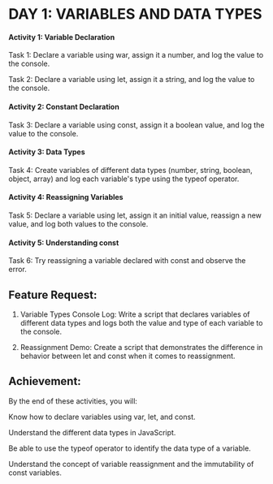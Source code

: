 # DAY 1: VARIABLES AND DATA TYPES

<h4>Activity 1: Variable Declaration</h4>

Task 1: Declare a variable using war, assign it a number, and log the value to the console.

Task 2: Declare a variable using let, assign it a string, and log the value to the console.

<h4>Activity 2: Constant Declaration</h4>

Task 3: Declare a variable using const, assign it a boolean value, and log the value to the console.

<h4>Activity 3: Data Types</h4>

Task 4: Create variables of different data types (number, string, boolean, object, array) and log each variable's type using the typeof operator.

<h4>Activity 4: Reassigning Variables</h4>

Task 5: Declare a variable using let, assign it an initial value, reassign a new value, and log both values to the console.

<h4>Activity 5: Understanding const</h4>

Task 6: Try reassigning a variable declared with const and observe the error.

<h2>Feature Request:</h2>

1. Variable Types Console Log: Write a script that declares variables of different data types and logs both the value and type of each variable to the console.

2. Reassignment Demo: Create a script that demonstrates the difference in behavior between let and const when it comes to reassignment.

<h2>Achievement:</h2>

By the end of these activities, you will:

Know how to declare variables using var, let, and const.

Understand the different data types in JavaScript.

Be able to use the typeof operator to identify the data type of a variable.

Understand the concept of variable reassignment and the immutability of const variables.